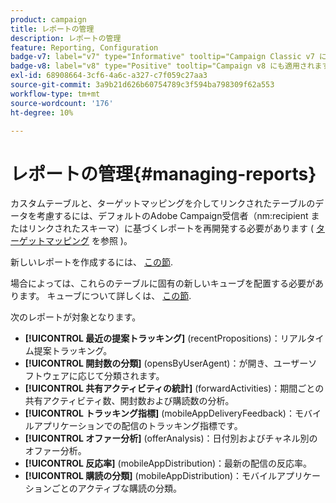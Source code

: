 ```yaml
---
product: campaign
title: レポートの管理
description: レポートの管理
feature: Reporting, Configuration
badge-v7: label="v7" type="Informative" tooltip="Campaign Classic v7 に適用されます"
badge-v8: label="v8" type="Positive" tooltip="Campaign v8 にも適用されます"
exl-id: 68908664-3cf6-4a6c-a327-c7f059c27aa3
source-git-commit: 3a9b21d626b60754789c3f594ba798309f62a553
workflow-type: tm+mt
source-wordcount: '176'
ht-degree: 10%

---
```


# レポートの管理{#managing-reports}



カスタムテーブルと、ターゲットマッピングを介してリンクされたテーブルのデータを考慮するには、デフォルトのAdobe Campaign受信者（nm:recipient またはリンクされたスキーマ）に基づくレポートを再開発する必要があります ( [ターゲットマッピング](../../configuration/using/target-mapping.md) を参照 )。

新しいレポートを作成するには、 [この節](../../reporting/using/about-reports-creation-in-campaign.md).

場合によっては、これらのテーブルに固有の新しいキューブを配置する必要があります。 キューブについて詳しくは、 [この節](../../reporting/using/ac-cubes.md).

次のレポートが対象となります。

* **[!UICONTROL 最近の提案トラッキング]** (recentPropositions)：リアルタイム提案トラッキング。
* **[!UICONTROL 開封数の分類]** (opensByUserAgent)：が開き、ユーザーソフトウェアに応じて分類されます。
* **[!UICONTROL 共有アクティビティの統計]** (forwardActivities)：期間ごとの共有アクティビティ数、開封数および購読数の分析。
* **[!UICONTROL トラッキング指標]** (mobileAppDeliveryFeedback)：モバイルアプリケーションでの配信のトラッキング指標です。
* **[!UICONTROL オファー分析]** (offerAnalysis)：日付別およびチャネル別のオファー分析。
* **[!UICONTROL 反応率]** (mobileAppDistribution)：最新の配信の反応率。
* **[!UICONTROL 購読の分類]** (mobileAppDistribution)：モバイルアプリケーションごとのアクティブな購読の分類。
